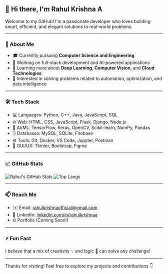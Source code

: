 ## 👋 Hi there, I'm Rahul Krishna A

Welcome to my GitHub! I'm a passionate developer who loves building smart, efficient, and elegant solutions to real-world problems.

---

### 🚀 About Me

- 🎓 Currently pursuing **Computer Science and Engineering**
- 🔭 Working on full-stack development and AI-powered applications
- 🌱 Learning more about **Deep Learning**, **Computer Vision**, and **Cloud Technologies**
- 🧠 Interested in solving problems related to automation, optimization, and data intelligence

---

### 🛠️ Tech Stack

- 💻 Languages: Python, C++, Java, JavaScript, SQL
- 🌐 Web: HTML, CSS, JavaScript, Flask, Django, Node.js
- 🧠 AI/ML: TensorFlow, Keras, OpenCV, Scikit-learn, NumPy, Pandas
- 🗄️ Databases: MySQL, SQLite, Firebase
- ⚙️ Tools: Git, Docker, VS Code, Jupyter, Postman
- 📱 GUI/UX: Tkinter, Bootstrap, Figma

---

### 📈 GitHub Stats

![Rahul's GitHub Stats](https://github-readme-stats.vercel.app/api?username=Rahul-KrishnaA&show_icons=true&theme=radical)
![Top Langs](https://github-readme-stats.vercel.app/api/top-langs/?username=Rahul-KrishnaA&layout=compact&theme=radical)

---

### 📫 Reach Me

- ✉️ Email: [rahulkrishnaofficial@gmail.com](mailto:rahulkrishnaofficial@gmail.com)
- 🔗 LinkedIn: [linkedin.com/in/rahulkrishnaa](https://www.linkedin.com/in/rahulkrishnaa/)
- 🌐 Portfolio (Coming Soon!)

---

### ⚡ Fun Fact

I believe that a mix of creativity 💡 and logic 🧠 can solve any challenge!

---

Thanks for visiting! Feel free to explore my projects and contributions 👇
